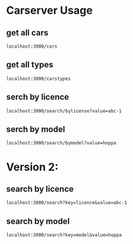 # Carserver Usage

## get all cars

```
localhost:3000/cars
```

## get all types
```
localhost:3000/carstypes
```

## serch by licence
```
localhost:3000/search/bylicense?value=abc-1
```
## serch by model
```
localhost:3000/search/bymodel?value=hoppa
```

# Version 2:

## search by licence
```
localhost:3000/search?key=licence&value=abc-1
```
## search by model
```
localhost:3000/search?key=model&value=hoppa
```

